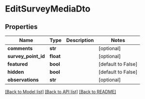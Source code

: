 # EditSurveyMediaDto

## Properties
Name | Type | Description | Notes
------------ | ------------- | ------------- | -------------
**comments** | **str** |  | [optional] 
**survey_point_id** | **float** |  | [optional] 
**featured** | **bool** |  | [default to False]
**hidden** | **bool** |  | [default to False]
**observations** | **str** |  | [optional] 

[[Back to Model list]](../README.md#documentation-for-models) [[Back to API list]](../README.md#documentation-for-api-endpoints) [[Back to README]](../README.md)

